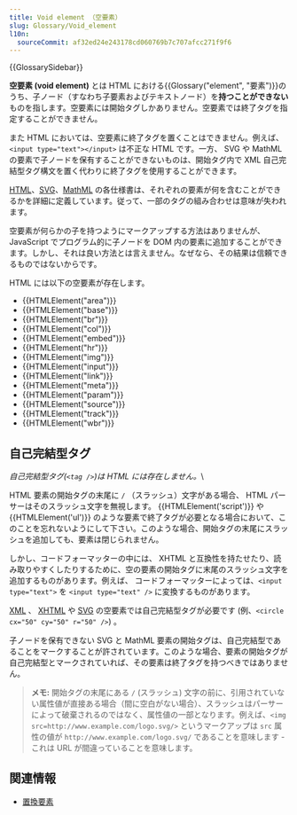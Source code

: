 ```yaml
---
title: Void element （空要素）
slug: Glossary/Void_element
l10n:
  sourceCommit: af32ed24e243178cd060769b7c707afcc271f9f6
---
```


{{GlossarySidebar}}

**空要素 (void element)** とは HTML における{{Glossary("element", "要素")}}のうち、子ノード（すなわち子要素およびテキストノード）を**持つことができない**ものを指します。空要素には開始タグしかありません。空要素では終了タグを指定することができません。

また HTML においては、空要素に終了タグを置くことはできません。例えば、 `<input type="text"></input>` は不正な HTML です。一方、 SVG や MathML の要素で子ノードを保有することができないものは、開始タグ内で XML 自己完結型タグ構文を置く代わりに終了タグを使用することができます。

[HTML](https://html.spec.whatwg.org/multipage/)、[SVG](https://www.w3.org/TR/SVG2/)、[MathML](https://www.w3.org/TR/MathML3/) の各仕様書は、それぞれの要素が何を含むことができるかを詳細に定義しています。従って、一部のタグの組み合わせは意味が失われます。

空要素が何らかの子を持つようにマークアップする方法はありませんが、 JavaScript でプログラム的に子ノードを DOM 内の要素に追加することができます。しかし、それは良い方法とは言えません。なぜなら、その結果は信頼できるものではないからです。

HTML には以下の空要素が存在します。

- {{HTMLElement("area")}}
- {{HTMLElement("base")}}
- {{HTMLElement("br")}}
- {{HTMLElement("col")}}
- {{HTMLElement("embed")}}
- {{HTMLElement("hr")}}
- {{HTMLElement("img")}}
- {{HTMLElement("input")}}
- {{HTMLElement("link")}}
- {{HTMLElement("meta")}}
- {{HTMLElement("param")}}
- {{HTMLElement("source")}}
- {{HTMLElement("track")}}
- {{HTMLElement("wbr")}}

## 自己完結型タグ

_自己完結型タグ(`<tag />`)は HTML には存在しません。_\

HTML 要素の開始タグの末尾に `/` （スラッシュ）文字がある場合、 HTML パーサーはそのスラッシュ文字を無視します。 {{HTMLElement('script')}} や {{HTMLElement('ul')}} のような要素で終了タグが必要となる場合において、このことを忘れないようにして下さい。このような場合、開始タグの末尾にスラッシュを追加しても、要素は閉じられません。

しかし、コードフォーマッターの中には、 XHTML と互換性を持たせたり、読み取りやすくしたりするために、空の要素の開始タグに末尾のスラッシュ文字を追加するものがあります。例えば、 コードフォーマッターによっては、`<input type="text">` を `<input type="text" />` に変換するものがあります。

[XML](/ja/docs/Glossary/XML) 、 [XHTML](/ja/docs/Glossary/XHTML) や [SVG](/ja/docs/Glossary/SVG) の空要素では自己完結型タグが必要です (例、`<circle cx="50" cy="50" r="50" />`) 。

子ノードを保有できない SVG と MathML 要素の開始タグは、自己完結型であることをマークすることが許されています。このような場合、要素の開始タグが自己完結型とマークされていれば、その要素は終了タグを持つべきではありません。

> **メモ:** 開始タグの末尾にある `/` (スラッシュ) 文字の前に、引用されていない属性値が直接ある場合（間に空白がない場合）、スラッシュはパーサーによって破棄されるのではなく、属性値の一部となります。例えば、`<img src=http://www.example.com/logo.svg/>` というマークアップは `src` 属性の値が `http://www.example.com/logo.svg/` であることを意味します - これは URL が間違っていることを意味します。

## 関連情報

- [置換要素](/ja/docs/Web/CSS/Replaced_element)

